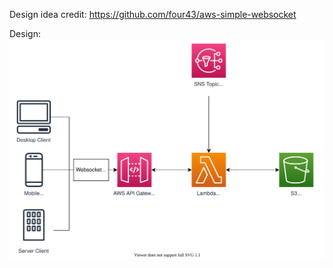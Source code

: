 Design idea credit:
https://github.com/four43/aws-simple-websocket

Design:
![Architecture Diagram](./architecture_diagram.svg)